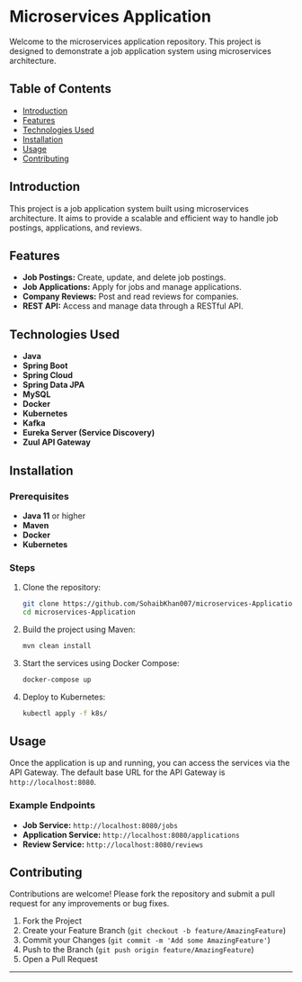 # Microservices Application

Welcome to the microservices application repository. This project is designed to demonstrate a job application system using microservices architecture.

## Table of Contents

- [Introduction](#introduction)
- [Features](#features)
- [Technologies Used](#technologies-used)
- [Installation](#installation)
- [Usage](#usage)
- [Contributing](#contributing)

## Introduction

This project is a job application system built using microservices architecture. It aims to provide a scalable and efficient way to handle job postings, applications, and reviews.

## Features

- **Job Postings:** Create, update, and delete job postings.
- **Job Applications:** Apply for jobs and manage applications.
- **Company Reviews:** Post and read reviews for companies.
- **REST API:** Access and manage data through a RESTful API.

## Technologies Used

- **Java**
- **Spring Boot**
- **Spring Cloud**
- **Spring Data JPA**
- **MySQL**
- **Docker**
- **Kubernetes**
- **Kafka**
- **Eureka Server (Service Discovery)**
- **Zuul API Gateway**

## Installation

### Prerequisites

- **Java 11** or higher
- **Maven**
- **Docker**
- **Kubernetes**

### Steps

1. Clone the repository:
    ```sh
    git clone https://github.com/SohaibKhan007/microservices-Application.git
    cd microservices-Application
    ```

2. Build the project using Maven:
    ```sh
    mvn clean install
    ```

3. Start the services using Docker Compose:
    ```sh
    docker-compose up
    ```

4. Deploy to Kubernetes:
    ```sh
    kubectl apply -f k8s/
    ```

## Usage

Once the application is up and running, you can access the services via the API Gateway. The default base URL for the API Gateway is `http://localhost:8080`.

### Example Endpoints

- **Job Service:** `http://localhost:8080/jobs`
- **Application Service:** `http://localhost:8080/applications`
- **Review Service:** `http://localhost:8080/reviews`

## Contributing

Contributions are welcome! Please fork the repository and submit a pull request for any improvements or bug fixes.

1. Fork the Project
2. Create your Feature Branch (`git checkout -b feature/AmazingFeature`)
3. Commit your Changes (`git commit -m 'Add some AmazingFeature'`)
4. Push to the Branch (`git push origin feature/AmazingFeature`)
5. Open a Pull Request

---
